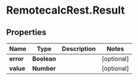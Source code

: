 # RemotecalcRest.Result

## Properties

Name | Type | Description | Notes
------------ | ------------- | ------------- | -------------
**error** | **Boolean** |  | [optional] 
**value** | **Number** |  | [optional] 


